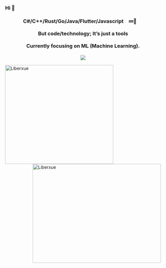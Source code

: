 ### Hi 👏

<div>
  <h3 align="center">C#/C++/Rust/Go/Java/Flutter/Javascript&emsp;💤👻 &emsp;   <br>  <br>  But code/technology;  It’s just a tools <br> 
    <br>
    Currently focusing on ML (Machine Learning). <br>
    <br>
  <img src="https://profile-counter.glitch.me/Liberxue/count.svg" />
</h3>
  
<a href="https://www.liberxue.com"><img width="350" height="320" align="left" src="https://github-readme-streak-stats.herokuapp.com/?user=Liberxue&hide_border=true&show_icons=true&hide=contribs&locale=en&title_color=fff&text_color=fff&icon_color=fff&bg_color=fc5c7d,6a82fb,05dfd7&include_all_commits=true" alt="Liberxue" /></a>

<a href="https://www.liberxue.com"><img width="415" height="320"  align="right" src="https://github-readme-stats.vercel.app/api?username=Liberxue&hide_border=true&show_icons=true&hide=contribs&locale=en&title_color=fff&text_color=fff&icon_color=fff&bg_color=fc5c7d,6a82fb,05dfd7&include_all_commits=true" alt="Liberxue"/></a>
  
</div>


